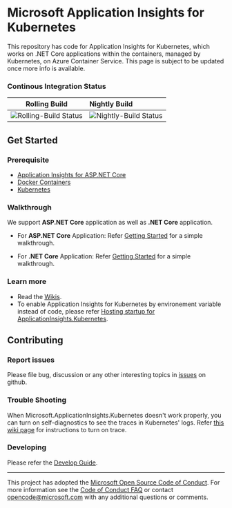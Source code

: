 Microsoft Application Insights for Kubernetes
==
This repository has code for Application Insights for Kubernetes, which works on .NET Core applications within the containers, managed by Kubernetes, on Azure Container Service.
This page is subject to be updated once more info is available.

### Continous Integration Status
|Rolling Build                    | Nightly Build                |
|---------------------------------|:-----------------------------|
|![Rolling-Build Status](https://devdiv.visualstudio.com/_apis/public/build/definitions/0bdbc590-a062-4c3f-b0f6-9383f67865ee/5974/badge) | ![Nightly-Build Status](https://devdiv.visualstudio.com/_apis/public/build/definitions/0bdbc590-a062-4c3f-b0f6-9383f67865ee/5976/badge) |

## Get Started
### Prerequisite
* [Application Insights for ASP.NET Core](https://github.com/Microsoft/ApplicationInsights-aspnetcore)
* [Docker Containers](https://www.docker.com/)
* [Kubernetes](https://kubernetes.io/)

### Walkthrough
We support **ASP.NET Core** application as well as **.NET Core** application.

* For **ASP.NET Core** Application: Refer [Getting Started](https://github.com/Microsoft/ApplicationInsights-Kubernetes/wiki/Getting-Started-for-ASP.NET-Core-Applications) for a simple walkthrough.

* For **.NET Core** Application: Refer [Getting Started](https://github.com/Microsoft/ApplicationInsights-Kubernetes/wiki/Getting-Started-for-.NET-Core-Applications) for a simple walkthrough.

### Learn more
* Read the [Wikis](https://github.com/Microsoft/ApplicationInsights-Kubernetes/wiki).
* To enable Application Insights for Kubernetes by environement variable instead of code, please refer [Hosting startup for ApplicationInsights.Kubernetes](https://github.com/Microsoft/ApplicationInsights-Kubernetes/wiki/Hosting-startup-for-ApplicationInsights.Kubernetes).

## Contributing
### Report issues
Please file bug, discussion or any other interesting topics in [issues](https://github.com/Microsoft/ApplicationInsights-Kubernetes/issues) on github.

### Trouble Shooting
When Microsoft.ApplicationInsights.Kubernetes doesn't work properly, you can turn on self-diagnostics to see the traces in Kubernetes' logs. Refer [this wiki page](https://github.com/Microsoft/ApplicationInsights-Kubernetes/wiki/%5BAdvanced%5D-How-to-enable-self-diagnostics-for-ApplicationInsights.Kubernetes) for instructions to turn on trace.

### Developing
Please refer the [Develop Guide](https://github.com/Microsoft/ApplicationInsights-Kubernetes/wiki/Development-Guide).


---
This project has adopted the [Microsoft Open Source Code of Conduct](https://opensource.microsoft.com/codeofconduct/). For more information see the [Code of Conduct FAQ](https://opensource.microsoft.com/codeofconduct/faq/) or contact [opencode@microsoft.com](mailto:opencode@microsoft.com) with any additional questions or comments.
